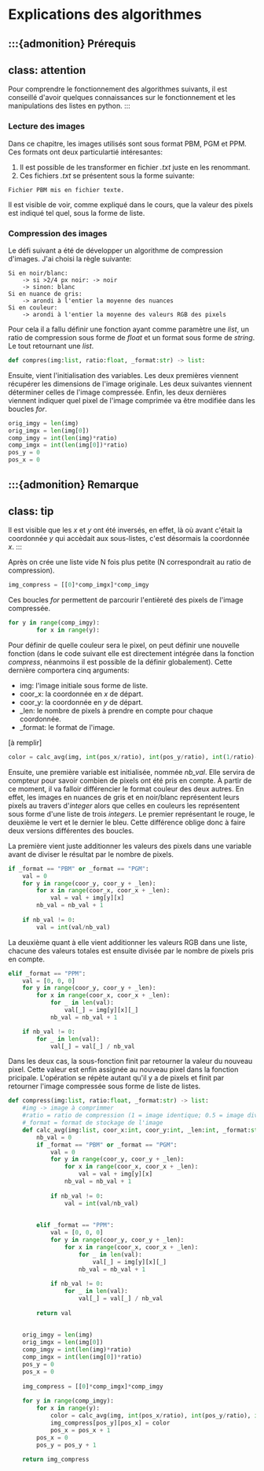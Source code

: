 # Explications des algorithmes
 :::{admonition} Prérequis
---
class: attention
---
Pour comprendre le fonctionnement des algorithmes suivants, il est conseillé d'avoir quelques connaissances sur le fonctionnement et les manipulations des listes en python.
:::

### Lecture des images
Dans ce chapitre, les images utilisés sont sous format PBM, PGM et PPM. Ces formats ont deux particulartié intéresantes:
1. Il est possible de les transformer en fichier *.txt* juste en les renommant.
2. Ces fichiers *.txt* se présentent sous la forme suivante:
```{figure} imgs/exemples/txt.png
Fichier PBM mis en fichier texte.
```
Il est visible de voir, comme expliqué dans le cours, que la valeur des pixels est indiqué tel quel, sous la forme de liste. 
### Compression des images
Le défi suivant a été de développer un algorithme de compression d'images. J'ai choisi la règle suivante:

    Si en noir/blanc:
        -> si >2/4 px noir: -> noir
        -> sinon: blanc
    Si en nuance de gris:
        -> arondi à l'entier la moyenne des nuances
    Si en couleur:
        -> arondi à l'entier la moyenne des valeurs RGB des pixels

Pour cela il a fallu définir une fonction ayant comme paramètre une *list*, un ratio de compression sous forme de *float* et un format sous forme de *string*. Le tout retournant une *list*.
```python
def compres(img:list, ratio:float, _format:str) -> list:
```
Ensuite, vient l'initialisation des variables. Les deux premières viennent récupérer les dimensions de l'image originale. Les deux suivantes viennent déterminer celles de l'image compressée. Enfin, les deux dernières viennent indiquer quel pixel de l'image comprimée va être modifiée dans les boucles *for*.
```python
orig_imgy = len(img)
orig_imgx = len(img[0])
comp_imgy = int(len(img)*ratio)
comp_imgx = int(len(img[0])*ratio)
pos_y = 0
pos_x = 0
``` 
:::{admonition} Remarque
---
class: tip
---
Il est visible que les *x* et *y* ont été inversés, en effet, là où avant c'était la coordonnée *y* qui accèdait aux sous-listes, c'est désormais la coordonnée *x*.
:::

Après on crée une liste vide N fois plus petite (N correspondrait au ratio de compression).
```python
img_compress = [[0]*comp_imgx]*comp_imgy
```
Ces boucles *for* permettent de parcourir l'entièreté des pixels de l'image compressée.
```python
for y in range(comp_imgy):
        for x in range(y):
```
Pour définir de quelle couleur sera le pixel, on peut définir une nouvelle fonction (dans le code suivant elle est directement intégrée dans la fonction *compress*, néanmoins il est possible de la définir globalement). Cette dernière comportera cinq arguments:
* img: l'image initiale sous forme de liste.
* coor_x: la coordonnée en *x* de départ.
* coor_y: la coordonnée en *y* de départ.
* _len: le nombre de pixels à prendre en compte pour chaque coordonnée.
* _format: le format de l'image.

[à remplir]

```python
color = calc_avg(img, int(pos_x/ratio), int(pos_y/ratio), int(1/ratio)-1, _format)
```
Ensuite, une première variable est initialisée, nommée *nb_val*. Elle servira de compteur pour savoir combien de pixels ont été pris en compte. À partir de ce moment, il va falloir différencier le format couleur des deux autres. En effet, les images en nuances de gris et en noir/blanc représentent leurs pixels au travers d'*integer* alors que celles en couleurs les représentent sous forme d'une liste de trois *integers*. Le premier représentant le rouge, le deuxième le vert et le dernier le bleu. Cette différence oblige donc à faire deux versions différentes des boucles.

La première vient juste additionner les valeurs des pixels dans une variable avant de diviser le résultat par le nombre de pixels.
```python
if _format == "PBM" or _format == "PGM":
    val = 0
    for y in range(coor_y, coor_y + _len):
        for x in range(coor_x, coor_x + _len):
            val = val + img[y][x]
        nb_val = nb_val + 1
    
    if nb_val != 0:
        val = int(val/nb_val)
```
La deuxième quant à elle vient additionner les valeurs RGB dans une liste, chacune des valeurs totales est ensuite divisée par le nombre de pixels pris en compte.
```python
elif _format == "PPM":
    val = [0, 0, 0]
    for y in range(coor_y, coor_y + _len):
        for x in range(coor_x, coor_x + _len):
            for _ in len(val):
                val[_] = img[y][x][_]
            nb_val = nb_val + 1

    if nb_val != 0:
        for _ in len(val):
            val[_] = val[_] / nb_val
```
Dans les deux cas, la sous-fonction finit par retourner la valeur du nouveau pixel. Cette valeur est enfin assignée au nouveau pixel dans la fonction pricipale. L'opération se répète autant qu'il y a de pixels et finit par retourner l'image compressée sous forme de liste de listes.

```python
def compress(img:list, ratio:float, _format:str) -> list:
    #img -> image à comprimmer
    #ratio = ratio de compression (1 = image identique; 0.5 = image diviser par 2)
    #_format = format de stockage de l'image
    def calc_avg(img:list, coor_x:int, coor_y:int, _len:int, _format:str):
        nb_val = 0
        if _format == "PBM" or _format == "PGM":
            val = 0
            for y in range(coor_y, coor_y + _len):
                for x in range(coor_x, coor_x + _len):
                    val = val + img[y][x]
                nb_val = nb_val + 1
            
            if nb_val != 0:
                val = int(val/nb_val)
            
            
        elif _format == "PPM":
            val = [0, 0, 0]
            for y in range(coor_y, coor_y + _len):
                for x in range(coor_x, coor_x + _len):
                    for _ in len(val):
                        val[_] = img[y][x][_]
                    nb_val = nb_val + 1
        
            if nb_val != 0:
                for _ in len(val):
                    val[_] = val[_] / nb_val
            
        return val
    
    
    orig_imgy = len(img)
    orig_imgx = len(img[0])
    comp_imgy = int(len(img)*ratio)
    comp_imgx = int(len(img[0])*ratio)
    pos_y = 0
    pos_x = 0
    
    img_compress = [[0]*comp_imgx]*comp_imgy
        
    for y in range(comp_imgy):
        for x in range(y):
            color = calc_avg(img, int(pos_x/ratio), int(pos_y/ratio), int(1/ratio)-1, _format)
            img_compress[pos_y][pos_x] = color
            pos_x = pos_x + 1
        pos_x = 0     
        pos_y = pos_y + 1    
    
    return img_compress
```